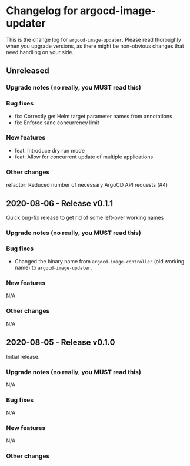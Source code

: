 # Changelog for argocd-image-updater

This is the change log for `argocd-image-updater`. Please read thoroughly
when you upgrade versions, as there might be non-obvious changes that need
handling on your side.

## Unreleased

### Upgrade notes (no really, you MUST read this)

### Bug fixes

* fix: Correctly get Helm target parameter names from annotations
* fix: Enforce sane concurrency limit

### New features

* feat: Introduce dry run mode
* feat: Allow for concurrent update of multiple applications

### Other changes

refactor: Reduced number of necessary ArgoCD API requests (#4)

## 2020-08-06 - Release v0.1.1

Quick bug-fix release to get rid of some left-over working names

### Upgrade notes (no really, you MUST read this)

### Bug fixes

* Changed the binary name from `argocd-image-controller` (old working name) to
`argocd-image-updater`.

### New features

N/A

### Other changes

N/A

## 2020-08-05 - Release v0.1.0

Initial release.

### Upgrade notes (no really, you MUST read this)

N/A

### Bug fixes

N/A

### New features

N/A

### Other changes
